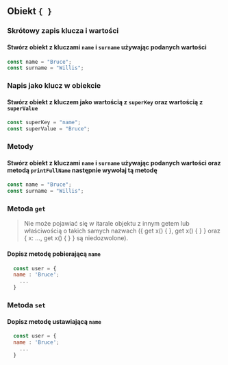 ## Obiekt `{ }`


### Skrótowy zapis klucza i wartości

#### Stwórz obiekt z kluczami `name` i `surname` używając podanych wartości

```javascript
const name = "Bruce";
const surname = "Willis";
```

### Napis jako klucz w obiekcie

#### Stwórz obiekt z kluczem jako wartością z `superKey` oraz wartością z `superValue`

```javascript
const superKey = "name";
const superValue = "Bruce";
```

### Metody

#### Stwórz obiekt z kluczami `name` i `surname` używając podanych wartości oraz metodą `printFullName` następnie wywołaj tą metodę

```javascript
const name = "Bruce";
const surname = "Willis";
```

### Metoda `get`


> Nie może pojawiać się w itarale objektu z innym getem lub właściwością o takich samych nazwach ({ get x() { }, get x() { } } oraz { x: ..., get x() { } } są niedozwolone).

#### Dopisz metodę pobierającą `name`

```javascript
  const user = {
  name : 'Bruce';
    ...
  }
```

### Metoda `set`

#### Dopisz metodę ustawiającą `name`

```javascript
  const user = {
  name : 'Bruce';
    ...
  }
```

